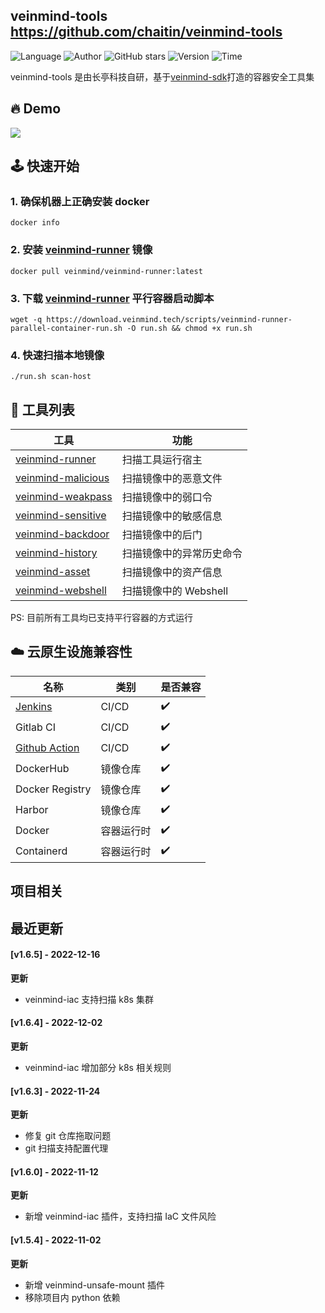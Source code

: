 ## veinmind-tools <https://github.com/chaitin/veinmind-tools>
<!--auto_detail_badge_begin_0b490ffb61b26b45de3ea5d7dd8a582e-->
![Language](https://img.shields.io/badge/Language-Golang/Python-blue)
![Author](https://img.shields.io/badge/Author-长亭科技-orange)
![GitHub stars](https://img.shields.io/github/stars/chaitin/veinmind-tools.svg?style=flat&logo=github)
![Version](https://img.shields.io/badge/Version-V1.6.5-red)
![Time](https://img.shields.io/badge/Join-20220316-green)
<!--auto_detail_badge_end_fef74f2d7ea73fcc43ff78e05b1e7451-->

veinmind-tools 是由长亭科技自研，基于<a href="https://github.com/chaitin/libveinmind">veinmind-sdk</a>打造的容器安全工具集

## 🔥 Demo
![](https://dinfinite.oss-cn-beijing.aliyuncs.com/image/20220415144819.gif)


## 🕹️ 快速开始
### 1. 确保机器上正确安装 docker
```
docker info
```
### 2. 安装 [veinmind-runner](https://github.com/chaitin/veinmind-tools/tree/master/veinmind-runner) 镜像
```
docker pull veinmind/veinmind-runner:latest
```
### 3. 下载 [veinmind-runner](https://github.com/chaitin/veinmind-tools/tree/master/veinmind-runner) 平行容器启动脚本
```
wget -q https://download.veinmind.tech/scripts/veinmind-runner-parallel-container-run.sh -O run.sh && chmod +x run.sh
```
### 4. 快速扫描本地镜像
```
./run.sh scan-host
```


## 🔨 工具列表

| 工具                                                      | 功能              | 
|---------------------------------------------------------|-----------------|
| [veinmind-runner](https://github.com/chaitin/veinmind-tools/blob/master/veinmind-runner/README.md)            | 扫描工具运行宿主        |
| [veinmind-malicious](https://github.com/chaitin/veinmind-tools/blob/master/plugins/go/veinmind-malicious)     | 扫描镜像中的恶意文件      |
| [veinmind-weakpass](https://github.com/chaitin/veinmind-tools/blob/master/plugins/go/veinmind-weakpass)       | 扫描镜像中的弱口令       |
| [veinmind-sensitive](https://github.com/chaitin/veinmind-tools/blob/master/plugins/python/veinmind-sensitive) | 扫描镜像中的敏感信息      |
| [veinmind-backdoor](https://github.com/chaitin/veinmind-tools/blob/master/plugins/python/veinmind-backdoor)   | 扫描镜像中的后门        |
| [veinmind-history](https://github.com/chaitin/veinmind-tools/blob/master/plugins/python/veinmind-history)     | 扫描镜像中的异常历史命令    |
| [veinmind-asset](https://github.com/chaitin/veinmind-tools/blob/master/plugins/go/veinmind-asset)             | 扫描镜像中的资产信息      |
| [veinmind-webshell](https://github.com/chaitin/veinmind-tools/blob/master/plugins/go/veinmind-webshell)       | 扫描镜像中的 Webshell |
    
PS: 目前所有工具均已支持平行容器的方式运行

## ☁️ 云原生设施兼容性
| 名称                                                          | 类别 | 是否兼容 |
|-------------------------------------------------------------|------|----------|
| [Jenkins](https://github.com/chaitin/veinmind-jenkins)      | CI/CD | ✔️ |
| Gitlab CI                                                   | CI/CD | ✔️ |
| [Github Action](https://github.com/chaitin/veinmind-action) | CI/CD | ✔️ |
| DockerHub                                                   | 镜像仓库 | ✔️ |
| Docker Registry                                             | 镜像仓库 | ✔️ |
| Harbor                                                      | 镜像仓库 | ✔️ |
| Docker                                                      | 容器运行时 | ✔️ |
| Containerd                                                  | 容器运行时 | ✔️ |


<!--auto_detail_active_begin_e1c6fb434b6f0baf6912c7a1934f772b-->
## 项目相关


## 最近更新

#### [v1.6.5] - 2022-12-16

**更新**  
- veinmind-iac 支持扫描 k8s 集群

#### [v1.6.4] - 2022-12-02

**更新**  
- veinmind-iac 增加部分 k8s 相关规则

#### [v1.6.3] - 2022-11-24

**更新**  
- 修复 git 仓库拖取问题  
- git 扫描支持配置代理

#### [v1.6.0] - 2022-11-12

**更新**  
- 新增 veinmind-iac 插件，支持扫描 IaC 文件风险

#### [v1.5.4] - 2022-11-02

**更新**  
- 新增 veinmind-unsafe-mount 插件  
- 移除项目内 python 依赖

<!--auto_detail_active_end_f9cf7911015e9913b7e691a7a5878527-->
